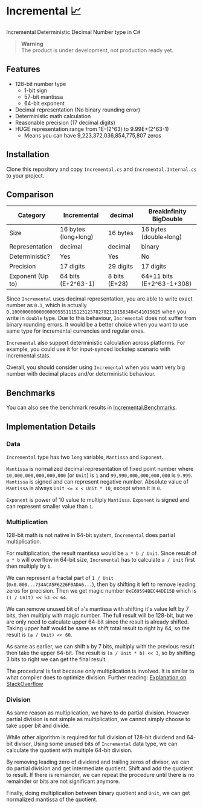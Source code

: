 # Incremental 📈
Incremental Deterministic Decimal Number type in C#

> **Warning**  
> The product is under development, not production ready yet.

## Features
* 128-bit number type
  * 1-bit sign
  * 57-bit mantissa
  * 64-bit exponent
* Decimal representation (No binary rounding error)
* Deterministic math calculation
* Reasonable precision (17 decimal digits)
* HUGE representation range from 1E-(2^63) to 9.99E+(2^63-1)
  * Means you can have 9,223,372,036,854,775,807 zeros

## Installation
Clone this repository and copy `Incremental.cs` and `Incremental.Internal.cs` to your project.

## Comparison
| Category         | Incremental          | decimal       | BreakInfinity BigDouble   |
|------------------|----------------------|---------------|---------------------------|
| Size             | 16 bytes (long+long) | 16 bytes      | 16 bytes (double+long)    |
| Representation   | decimal              | decimal       | binary                    |
| Deterministic?   | Yes                  | Yes           | No                        |
| Precision        | 17 digits            | 29 digits     | 17 digits                 |
| Exponent (Up to) | 64 bits (E+2^63-1)   | 8 bits (E+28) | 64+11 bits (E+2^63-1+308) |

Since `Incremental` uses decimal representation, you are able to write exact number as `0.1`,
which is actually `0.1000000000000000055511151231257827021181583404541015625` when you write in `double` type.
Due to this behaviour, `Incremental` does not suffer from binary rounding errors.
It would be a better choice when you want to use same type for incremental currencies and regular ones.

`Incremental` also support deterministic calculation across platforms.
For example, you could use it for input-synced lockstep scenario with incremental stats.

Overall, you should consider using `Incremental` when you want very big number with decimal places and/or deterministic behaviour.

## Benchmarks
You can also see the benchmark results in [Incremental.Benchmarks](Incremental.Benchmarks).

## Implementation Details
### Data
`Incremental` type has two `long` variable, `Mantissa` and `Exponent`.

`Mantissa` is normalized decimal representation of fixed point number
where `10,000,000,000,000,000` (or `Unit`) is `1` and `99,990,000,000,000,000` is `9.999`.
`Mantissa` is signed and can represent negative number.
Absolute value of `Mantissa` is always `Unit <= x < Unit * 10`, except when it is `0`.

`Exponent` is power of 10 value to multiply `Mantissa`. `Exponent` is signed and can represent smaller value than `1`.

### Multiplication
128-bit math is not native in 64-bit system, `Incremental` does partial multiplication.

For multiplication, the result mantissa would be `a * b / Unit`.
Since result of `a * b` will overflow in 64-bit size, `Incremental` has to calculate `a / Unit` first then multiply by `b`.

We can represent a fractal part of `1 / Unit` (`0x0.000...734ACA5F6226F0ADA6...`), then by shifting it left to remove leading zeros for precision.
Then we get magic number `0xE69594BEC44DE15B` which is `(1 / Unit) << 53 << 64`.

We can remove unused bit of `a`'s mantissa with shifting it's value left by 7 bits, then multiply with magic number.
The full result will be 128-bit, but we are only need to calculate upper 64-bit since the result is already shifted.
Taking upper half would be same as shift total result to right by 64, so the result is `(a / Unit) << 60`.

As same as earlier, we can shift `b` by 7 bits, multiply with the previous result then take the upper 64-bit.
The result is `(a / Unit * b) << 3`, so by shifting 3 bits to right we can get the final result.

The procedural is fast because only multiplication is involved. It is similar to what compiler does to optimize division.
Further reading: [Explanation on StackOverflow](https://stackoverflow.com/questions/28868367/getting-the-high-part-of-64-bit-integer-multiplication)

### Division
As same reason as multiplication, we have to do partial division.
However partial division is not simple as multiplication, we cannot simply choose to take upper bit and divide.

While other algorithm is required for full division of 128-bit dividend and 64-bit divisor,
Using some unused bits of `Incremental` data type, we can calculate the quotient with multiple 64-bit division.

By removing leading zero of dividend and trailing zeros of divisor, we can do partial division and get intermediate quotient.
Shift and add the quotient to result. If there is remainder, we can repeat the procedure until there is no remainder or bits are not significant anymore.

Finally, doing multiplication between binary quotient and `Unit`, we can get normalized mantissa of the quotient.
